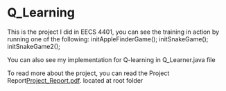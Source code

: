 # Q_Learning
 
This is the project I did in EECS 4401, you can see the training in action by running one of the following:
initAppleFinderGame();
initSnakeGame();
initSnakeGame2();

You can also see my implementation for Q-learning in Q_Learner.java file

To read more about the project, you can read the Project Report[Project_Report.pdf](https://github.com/ShiyiDu/Q_Learning_Java/raw/master/EECS%204401%20Project%20Report.pdf). located at root folder
